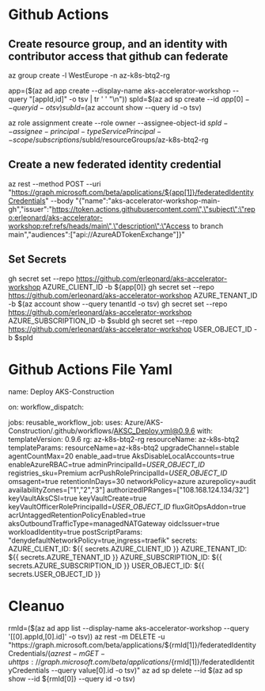 # Github Actions

## Create resource group, and an identity with contributor access that github can federate
az group create -l WestEurope -n az-k8s-btq2-rg

app=($(az ad app create --display-name aks-accelerator-workshop --query "[appId,id]" -o tsv | tr ' ' "\n"))
spId=$(az ad sp create --id ${app[0]} --query id -o tsv )
subId=$(az account show --query id -o tsv)

az role assignment create --role owner --assignee-object-id  $spId --assignee-principal-type ServicePrincipal --scope /subscriptions/$subId/resourceGroups/az-k8s-btq2-rg


## Create a new federated identity credential
az rest --method POST --uri "https://graph.microsoft.com/beta/applications/${app[1]}/federatedIdentityCredentials" --body "{\"name\":\"aks-accelerator-workshop-main-gh\",\"issuer\":\"https://token.actions.githubusercontent.com\",\"subject\":\"repo:erleonard/aks-accelerator-workshop:ref:refs/heads/main\",\"description\":\"Access to branch main\",\"audiences\":[\"api://AzureADTokenExchange\"]}"

## Set Secrets
gh secret set --repo https://github.com/erleonard/aks-accelerator-workshop AZURE_CLIENT_ID -b ${app[0]}
gh secret set --repo https://github.com/erleonard/aks-accelerator-workshop AZURE_TENANT_ID -b $(az account show --query tenantId -o tsv)
gh secret set --repo https://github.com/erleonard/aks-accelerator-workshop AZURE_SUBSCRIPTION_ID -b $subId
gh secret set --repo https://github.com/erleonard/aks-accelerator-workshop USER_OBJECT_ID -b $spId

# Github Actions File Yaml

name: Deploy AKS-Construction

on:
  workflow_dispatch:

jobs:
  reusable_workflow_job:
    uses: Azure/AKS-Construction/.github/workflows/AKSC_Deploy.yml@0.9.6
    with:
      templateVersion: 0.9.6
      rg: az-k8s-btq2-rg
      resourceName: az-k8s-btq2
      templateParams: resourceName=az-k8s-btq2 upgradeChannel=stable agentCountMax=20 enable_aad=true AksDisableLocalAccounts=true enableAzureRBAC=true adminPrincipalId=_USER_OBJECT_ID_ registries_sku=Premium acrPushRolePrincipalId=_USER_OBJECT_ID_ omsagent=true retentionInDays=30 networkPolicy=azure azurepolicy=audit availabilityZones=["1","2","3"] authorizedIPRanges=["108.168.124.134/32"] keyVaultAksCSI=true keyVaultCreate=true keyVaultOfficerRolePrincipalId=_USER_OBJECT_ID_ fluxGitOpsAddon=true acrUntaggedRetentionPolicyEnabled=true aksOutboundTrafficType=managedNATGateway oidcIssuer=true workloadIdentity=true
      postScriptParams: "denydefaultNetworkPolicy=true,ingress=traefik"
    secrets:
      AZURE_CLIENT_ID: ${{ secrets.AZURE_CLIENT_ID }}
      AZURE_TENANT_ID: ${{ secrets.AZURE_TENANT_ID }}
      AZURE_SUBSCRIPTION_ID: ${{ secrets.AZURE_SUBSCRIPTION_ID }}
      USER_OBJECT_ID: ${{ secrets.USER_OBJECT_ID }}

# Cleanuo

rmId=($(az ad app list --display-name aks-accelerator-workshop --query '[[0].appId,[0].id]' -o tsv))
az rest -m DELETE  -u "https://graph.microsoft.com/beta/applications/${rmId[1]}/federatedIdentityCredentials/$(az rest -m GET -u https://graph.microsoft.com/beta/applications/${rmId[1]}/federatedIdentityCredentials --query value[0].id -o tsv)"
az ad sp delete --id $(az ad sp show --id ${rmId[0]} --query id -o tsv)
